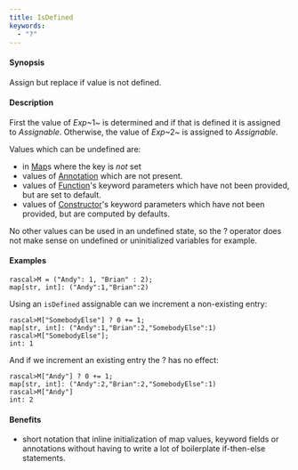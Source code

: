 ```yaml
---
title: IsDefined
keywords:
  - "?"
---
```


#### Synopsis

Assign but replace if value is not defined.

#### Description

First the value of _Exp_~1~ is determined and if that is defined it is assigned to _Assignable_. 
Otherwise, the value of _Exp_~2~ is assigned to _Assignable_.

Values which can be undefined are:
* in [Map](../../../../Rascal/Expressions/Values/Map/index.md)s where the key is _not_ set
* values of [Annotation](../../../../Rascal/Declarations/Annotation/index.md) which are not present.
* values of [Function](../../../../Rascal/Declarations/Function/index.md)'s keyword parameters which have not been provided, but are set to default.
* values of [Constructor](../../../../Rascal/Expressions/Values/Constructor/index.md)'s keyword parameters which have not been provided, but are computed by defaults.

No other values can be used in an undefined state, so the ? operator does not make sense on undefined or uninitialized variables for example.

#### Examples


```rascal-shell 
rascal>M = ("Andy": 1, "Brian" : 2);
map[str, int]: ("Andy":1,"Brian":2)
```
Using an `isDefined` assignable can we increment a non-existing entry:

```rascal-shell ,continue
rascal>M["SomebodyElse"] ? 0 += 1;
map[str, int]: ("Andy":1,"Brian":2,"SomebodyElse":1)
rascal>M["SomebodyElse"];
int: 1
```
And if we increment an existing entry the ? has no effect:

```rascal-shell ,continue
rascal>M["Andy"] ? 0 += 1;
map[str, int]: ("Andy":2,"Brian":2,"SomebodyElse":1)
rascal>M["Andy"]
int: 2
```

#### Benefits

* short notation that inline initialization of map values, keyword fields or annotations without having to write a lot of boilerplate if-then-else statements. 


